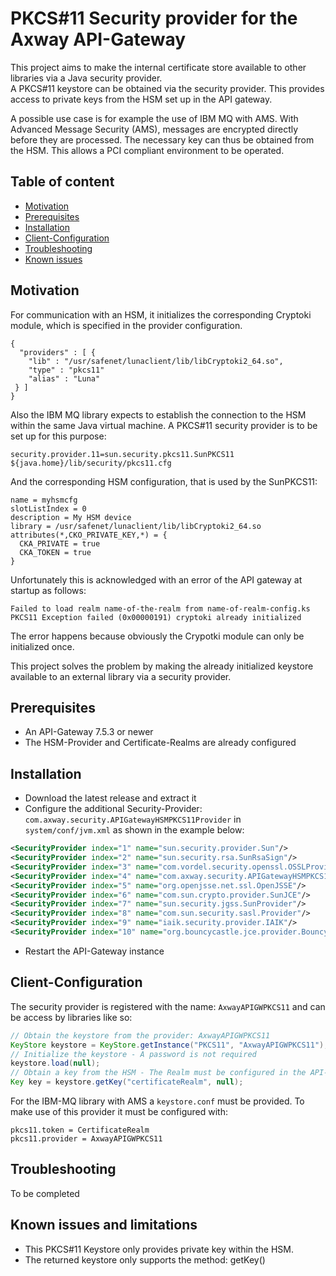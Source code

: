 # PKCS#11 Security provider for the Axway API-Gateway

This project aims to make the internal certificate store available to other libraries 
via a Java security provider.  
A PKCS#11 keystore can be obtained via the security provider. This provides access 
to private keys from the HSM set up in the API gateway.  
  
A possible use case is for example the use of IBM MQ with AMS. With Advanced Message 
Security (AMS), messages are encrypted directly before they are processed. The necessary key 
can thus be obtained from the HSM. This allows a PCI compliant environment to be operated.


## Table of content

- [Motivation](#motivation)
- [Prerequisites](#prerequisites)
- [Installation](#installation)
- [Client-Configuration](#client-configuration)
- [Troubleshooting](#troubleshooting)
- [Known issues](#known-issues-and-limitations)

## Motivation

For communication with an HSM, it initializes the corresponding Cryptoki module, which is specified in the provider configuration.
``` 
{
  "providers" : [ {
    "lib" : "/usr/safenet/lunaclient/lib/libCryptoki2_64.so",
    "type" : "pkcs11"
    "alias" : "Luna"
 } ]
}
```
Also the IBM MQ library expects to establish the connection to the HSM within the same Java virtual machine. 
A PKCS#11 security provider is to be set up for this purpose:
```
security.provider.11=sun.security.pkcs11.SunPKCS11 ${java.home}/lib/security/pkcs11.cfg
```
And the corresponding HSM configuration, that is used by the SunPKCS11:  
```
name = myhsmcfg
slotListIndex = 0
description = My HSM device
library = /usr/safenet/lunaclient/lib/libCryptoki2_64.so
attributes(*,CKO_PRIVATE_KEY,*) = {
  CKA_PRIVATE = true
  CKA_TOKEN = true
}
```
Unfortunately this is acknowledged with an error of the API gateway at startup as follows:
```
Failed to load realm name-of-the-realm from name-of-realm-config.ks PKCS11 Exception failed (0x00000191) cryptoki already initialized
```
The error happens because obviously the Crypotki module can only be initialized once.

This project solves the problem by making the already initialized keystore available to an external library via a security provider.

## Prerequisites

- An API-Gateway 7.5.3 or newer
- The HSM-Provider and Certificate-Realms are already configured

## Installation

- Download the latest release and extract it
- Configure the additional Security-Provider: `com.axway.security.APIGatewayHSMPKCS11Provider` in `system/conf/jvm.xml` as shown in the example below: 
```xml
<SecurityProvider index="1" name="sun.security.provider.Sun"/>
<SecurityProvider index="2" name="sun.security.rsa.SunRsaSign"/>
<SecurityProvider index="3" name="com.vordel.security.openssl.OSSLProvider"/>
<SecurityProvider index="4" name="com.axway.security.APIGatewayHSMPKCS11Provider"/>
<SecurityProvider index="5" name="org.openjsse.net.ssl.OpenJSSE"/>
<SecurityProvider index="6" name="com.sun.crypto.provider.SunJCE"/>
<SecurityProvider index="7" name="sun.security.jgss.SunProvider"/>
<SecurityProvider index="8" name="com.sun.security.sasl.Provider"/>
<SecurityProvider index="9" name="iaik.security.provider.IAIK"/>
<SecurityProvider index="10" name="org.bouncycastle.jce.provider.BouncyCastleProvider"/>
```
- Restart the API-Gateway instance

## Client-Configuration

The security provider is registered with the name: `AxwayAPIGWPKCS11` and can be access by libraries like so: 
```java
// Obtain the keystore from the provider: AxwayAPIGWPKCS11
KeyStore keystore = KeyStore.getInstance("PKCS11", "AxwayAPIGWPKCS11");
// Initialize the keystore - A password is not required
keystore.load(null);
// Obtain a key from the HSM - The Realm must be configured in the API-Gateway before
Key key = keystore.getKey("certificateRealm", null);
```

For the IBM-MQ library with AMS a `keystore.conf` must be provided. To make use of this provider it must be configured with:
```
pkcs11.token = CertificateRealm
pkcs11.provider = AxwayAPIGWPKCS11
```

## Troubleshooting

To be completed

## Known issues and limitations

- This PKCS#11 Keystore only provides private key within the HSM.
- The returned keystore only supports the method: getKey()
